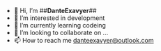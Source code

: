 - 👋 Hi, I’m ##**DanteExavyer**##
- 👀 I’m interested in development 
- 🌱 I’m currently learning codeing 
- 💞️ I’m looking to collaborate on ...
- 📫 How to reach me danteexavyer@outlook.com

<!---
DanteExavyer/DanteExavyer is a ✨ special ✨ repository because its `README.md` (this file) appears on your GitHub profile.
You can click the Preview link to take a look at your changes.
--->
